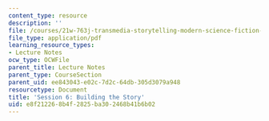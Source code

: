 ```yaml
---
content_type: resource
description: ''
file: /courses/21w-763j-transmedia-storytelling-modern-science-fiction-spring-2014/e8f212268b4f2825ba302468b41b6b02_MIT21W_763JS14_Session_6.pdf
file_type: application/pdf
learning_resource_types:
- Lecture Notes
ocw_type: OCWFile
parent_title: Lecture Notes
parent_type: CourseSection
parent_uid: ee843043-e02c-7d2c-64db-305d3079a948
resourcetype: Document
title: 'Session 6: Building the Story'
uid: e8f21226-8b4f-2825-ba30-2468b41b6b02
---
```

